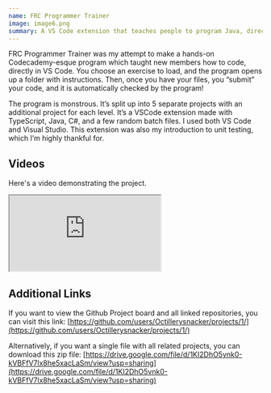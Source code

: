 ```yaml
---
name: FRC Programmer Trainer
image: image6.png
summary: A VS Code extension that teaches people to program Java, directly in VS Code.
---
```

FRC Programmer Trainer was my attempt to make a hands-on Codecademy-esque program which taught new members how to code, directly in VS Code. You choose an exercise to load, and the program opens up a folder with instructions. Then, once you have your files, you “submit” your code, and it is automatically checked by the program!

The program is monstrous. It’s split up into 5 separate projects with an additional project for each level. It’s a VSCode extension made with TypeScript, Java, C#, and a few random batch files. I used both VS Code and Visual Studio. This extension was also my introduction to unit testing, which I’m highly thankful for.

## Videos

Here's a video demonstrating the project.

<iframe src="https://drive.google.com/file/d/1e9oSWwHnG562RKlNoKRovTlghg8LD0L0/preview" class="video"></iframe>

## Additional Links

If you want to view the Github Project board and all linked repositories, you can visit this link: [https://github.com/users/Octillerysnacker/projects/1/](https://github.com/users/Octillerysnacker/projects/1/)

Alternatively, if you want a single file with all related projects, you can download this zip file:
[https://drive.google.com/file/d/1KI2DhO5vnk0-kVBFfV7lx8he5xacLaSm/view?usp=sharing](https://drive.google.com/file/d/1KI2DhO5vnk0-kVBFfV7lx8he5xacLaSm/view?usp=sharing)
